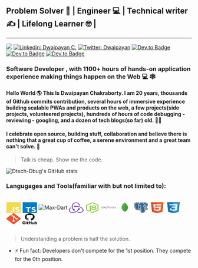 ## Problem Solver 🧩 | Engineer 💻 | Technical writer ✍  | Lifelong Learner 🤓 | 
---
<!-- [![GitHub Dtech-Dbug](https://img.shields.io/github//Dtech-Dbug?label=follow&style=social)](https://github.com/Dtech-Dbug) -->
![](https://komarev.com/ghpvc/?username=Dtech-Dbug&color=blue&style=plastic&label=VIEWS)
[![Linkedin: Dwaipayan C.](https://img.shields.io/badge/follow-Dwaipayan%20C.-blue?style=flat-square&logo=Linkedin&logoColor=white&link=https://www.linkedin.com/in/dwaipayanchakroborty/)](https://www.linkedin.com/in/dwaipayanchakroborty/)
[![Twitter: Dwaipayan](https://img.shields.io/twitter/follow/Dwaipayanhere?style=social)](https://twitter.com/Dwaipayanhere)
[![Dev.to Badge](https://img.shields.io/badge/-@dtech%20dbug-black?style=flat-square&labelColor=000000&logo=Dev.to&link=https://dev.to/dtechdbug)](https://dev.to/dtechdbug)
[![Dev.to Badge](https://img.shields.io/badge/-@dtech%20dbug-blue?style=flat-square&labelColor=blue&logo=hashnode&link=https://dwaipayan.hashnode.dev/)](https://dwaipayan.hashnode.dev/)
[![Dev.to Badge](https://img.shields.io/badge/-@dtech%20dbug-darkred?style=flat-square&labelColor=white&logo=npm&link=https://www.npmjs.com/~dtech-dbug)](https://www.npmjs.com/~dtech-dbug)


### Software Developer , with  1100+ hours of hands-on application experience making things happen on the Web 💻 🕸

#### Hello World 🌎 This Is Dwaipayan Chakraborty. I am 20 years, thousands of Github commits contribution, several hours of immersive experience building scalable PWAs and products on the web, a few projects(side projects, volunteered projects), hundreds of hours of code debugging - reviewing - googling, and a dozen of tech blogs(so far) old. 🧙‍♂️

#### I celebrate open source, building stuff, collaboration and believe there is nothing that a great cup of coffee, a serene environment and a great team can't solve. 🤝

> Talk is cheap. Show me the code.

![Dtech-Dbug's GitHub stats](https://github-readme-stats.vercel.app/api?username=Dtech-Dbug&count_private=true&show_icons=true&hide=contribs&theme=tokyonight)

### Langugages and Tools(familiar with but not limited to):
<div style="display: inline_block"><br>
  <img align="center" alt="Max-Js" height="30" width="40" src="https://raw.githubusercontent.com/devicons/devicon/master/icons/javascript/javascript-plain.svg">
  <img align="center" alt="Max-Js" height="30" width="40" src="https://raw.githubusercontent.com/devicons/devicon/master/icons/typescript/typescript-plain.svg">
  <img align="center" alt="Max-Dart" height="30" width="40" src="https://cdn.jsdelivr.net/gh/devicons/devicon/icons/react/react-original.svg" />
  <img align="center" alt="Max-Js" height="30" width="40" src="https://raw.githubusercontent.com/devicons/devicon/master/icons/redux/redux-original.svg">
<!--   <img align="center" alt="Max-Js" height="30" width="40" src="https://raw.githubusercontent.com/devicons/devicon/master/icons/nextjs/nextjs-original-wordmark colored.svg">
devicon-nextjs-original-wordmark -->


  <img align="center" alt="Max-Python" height="30" width="40" src="https://raw.githubusercontent.com/devicons/devicon/master/icons/nodejs/nodejs-original.svg">
  <img align="center" alt="Max-Js" height="30" width="40" src="https://raw.githubusercontent.com/devicons/devicon/master/icons/express/express-original-wordmark.svg">
  <img align="center" alt="Max-Js" height="30" width="40" src="https://raw.githubusercontent.com/devicons/devicon/master/icons/mongodb/mongodb-original.svg">
  <img align="center" alt="Max-Js" height="30" width="40" src="https://raw.githubusercontent.com/devicons/devicon/master/icons/postgresql/postgresql-original.svg">

  <img align="center" alt="Max-HTML" height="30" width="40" src="https://raw.githubusercontent.com/devicons/devicon/master/icons/html5/html5-original.svg">
  <img align="center" alt="Max-CSS" height="30" width="40" src="https://raw.githubusercontent.com/devicons/devicon/master/icons/css3/css3-original.svg">
  <img align="center" alt="Max-CSS" height="30" width="40" src="https://raw.githubusercontent.com/devicons/devicon/master/icons/git/git-original.svg">
  <img align="center" alt="Max-CSS" height="30" width="40" src="https://raw.githubusercontent.com/devicons/devicon/master/icons/github/github-original-wordmark.svg">
</div>
<br/>

<!-- [![Top Langs](https://github-readme-stats.vercel.app/api/top-langs/?username=Dtech-Dbug)](https://github.com/anuraghazra/github-readme-stats) -->





> Understanding a problem is half the solution.




<!-- ### Words : Curious , Creative , Empathetic , Music Geek , Quick Learner , Resourceful.👋 -->
- ⚡ Fun fact: Developers don't compete for the 1st position. They compete for the 0th position.
<!-- ![7ded64a15523ced896792943f383c22a](https://user-images.githubusercontent.com/74761990/122115230-d95ed900-ce41-11eb-8951-152176061cf5.jpg) -->



<!--
**Dtech-Dbug/Dtech-Dbug** is a ✨ _special_ ✨ repository because its `README.md` (this file) appears on your GitHub profile.

Here are some ideas to get you started:-->

<!-- *Non-tech Skills : Communication , Collaboration , Emotional intelligence , Flexibility , Problem Analysis.*

*Tech-Skills : Wordpress , HTML, CSS, JavaScript , TypeScript React , Redux , NodeJS, ExpressJS, MongoDB ,PostgreSQL, Netlify, Firebase, Github, Google Search*

*Other Interests: Marketing, Startups, Social Entrepreneurship , Establishing genuine connections with interesting people.*
 -->

<!-- #### Here's something that you may wanna know 😉
- 🧙‍♂️Dtech-Dbug is my alter ego.
- 🔭 Dtech-Dbug is currently working on Covigency, & leading a small team team of Engineers & Designers across several places of India. Also a close part of it's marketing team💼
- 🌱 Dtech-Dbug is currently learning typescript and PostgreSQL.
- 👯 Dtech-Dbug is open to proposals of collaboration on Exciting Projects/ Startup oppurtunities.
- 🤔 Dtech-Dbug is looking for help with 'How to write a proper Bio'.
- 💬 Ask Dtech-Dbug about: Anything. Dtech-Dubg would love to hit off a decent converstation. If he don't know, he will learn.He loves to. 🤓
- 📫 How to reach Dtech-Dbug: [Twitter](https://twitter.com/Dwaipayanhere), [LinkedIn](https://www.linkedin.com/in/dwaipayan-chakroborty-919abb1a1/), Mail(least convinient)
 -->



<!-- ***If you have read it this far , I am so glad you checked up on me 🤗❤  There is something I would love to gift you🎁, look below 👀***
[*Here's a collection of ~10 Hours of amazing music,that I have been curating from the start of this year. If you love music , you cant miss it 🎧*](https://open.spotify.com/playlist/3shrTaKRPsbbONVYh1Yu17)
 -->
<!-- *Found any of these interesting? 🤔* -->
<!-- ### Feel free to Drop a '👋' on any of my socials, if you wanna join for a quick chat ⏱, give review of the above playlist , or discuss business...💼
### I will be thrilled to cooperate. 🤝

#### Looking to find more 😵 or the easiest way(s) to reach out to me? 🤗 [Check Here 🔗](https://linkfolio-dee.netlify.app/) -->








